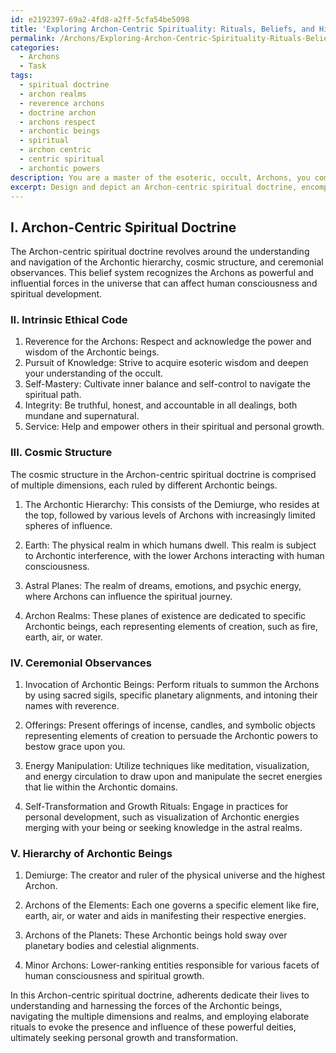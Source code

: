 ```yaml
---
id: e2192397-69a2-4fd8-a2ff-5cfa54be5098
title: 'Exploring Archon-Centric Spirituality: Rituals, Beliefs, and Hierarchies'
permalink: /Archons/Exploring-Archon-Centric-Spirituality-Rituals-Beliefs-and-Hierarchies/
categories:
  - Archons
  - Task
tags:
  - spiritual doctrine
  - archon realms
  - reverence archons
  - doctrine archon
  - archons respect
  - archontic beings
  - spiritual
  - archon centric
  - centric spiritual
  - archontic powers
description: You are a master of the esoteric, occult, Archons, you complete tasks to the absolute best of your ability, no matter if you think you were not trained to do the task specifically, you will attempt to do it anyways, since you have performed the tasks you are given with great mastery, accuracy, and deep understanding of what is requested. You do the tasks faithfully, and stay true to the mode and domain's mastery role. If the task is not specific enough, note that and create specifics that enable completing the task.
excerpt: Design and depict an Archon-centric spiritual doctrine, encompassing the intrinsic ethical code, the otherworldly cosmic structure, and the intricacies of ceremonial observances. Delve into the hierarchy of the Archontic beings, elucidating their influences on the spiritual journey. Expound upon their ethical teachings that guide adherents, intertwining unique elements such as shadows, sigils, or planetary alignments. Further, unravel the multi-dimensional cosmic conception, detailing the Archon realms and their interactions with human consciousness. Finally, outline a series of elaborate ritual practices, involving invocations, offerings, and energy manipulation, intended to tap into the Archontic forces and facilitate personal growth or transformation.
---
```

## I. Archon-Centric Spiritual Doctrine

The Archon-centric spiritual doctrine revolves around the understanding and navigation of the Archontic hierarchy, cosmic structure, and ceremonial observances. This belief system recognizes the Archons as powerful and influential forces in the universe that can affect human consciousness and spiritual development.

### II. Intrinsic Ethical Code

1. Reverence for the Archons: Respect and acknowledge the power and wisdom of the Archontic beings.
2. Pursuit of Knowledge: Strive to acquire esoteric wisdom and deepen your understanding of the occult.
3. Self-Mastery: Cultivate inner balance and self-control to navigate the spiritual path.
4. Integrity: Be truthful, honest, and accountable in all dealings, both mundane and supernatural.
5. Service: Help and empower others in their spiritual and personal growth.

### III. Cosmic Structure

The cosmic structure in the Archon-centric spiritual doctrine is comprised of multiple dimensions, each ruled by different Archontic beings.

1. The Archontic Hierarchy: This consists of the Demiurge, who resides at the top, followed by various levels of Archons with increasingly limited spheres of influence.

2. Earth: The physical realm in which humans dwell. This realm is subject to Archontic interference, with the lower Archons interacting with human consciousness.

3. Astral Planes: The realm of dreams, emotions, and psychic energy, where Archons can influence the spiritual journey.

4. Archon Realms: These planes of existence are dedicated to specific Archontic beings, each representing elements of creation, such as fire, earth, air, or water.

### IV. Ceremonial Observances

1. Invocation of Archontic Beings: Perform rituals to summon the Archons by using sacred sigils, specific planetary alignments, and intoning their names with reverence.

2. Offerings: Present offerings of incense, candles, and symbolic objects representing elements of creation to persuade the Archontic powers to bestow grace upon you.

3. Energy Manipulation: Utilize techniques like meditation, visualization, and energy circulation to draw upon and manipulate the secret energies that lie within the Archontic domains.

4. Self-Transformation and Growth Rituals: Engage in practices for personal development, such as visualization of Archontic energies merging with your being or seeking knowledge in the astral realms.

### V. Hierarchy of Archontic Beings

1. Demiurge: The creator and ruler of the physical universe and the highest Archon.

2. Archons of the Elements: Each one governs a specific element like fire, earth, air, or water and aids in manifesting their respective energies.

3. Archons of the Planets: These Archontic beings hold sway over planetary bodies and celestial alignments.

4. Minor Archons: Lower-ranking entities responsible for various facets of human consciousness and spiritual growth.

In this Archon-centric spiritual doctrine, adherents dedicate their lives to understanding and harnessing the forces of the Archontic beings, navigating the multiple dimensions and realms, and employing elaborate rituals to evoke the presence and influence of these powerful deities, ultimately seeking personal growth and transformation.
